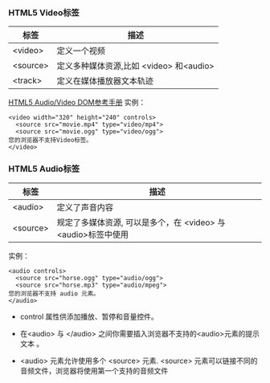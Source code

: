 ### HTML5 Video标签

|标签|描述|
|--|--|
|\<video>|定义一个视频|
|\<source>|定义多种媒体资源,比如 \<video> 和\<audio>|
|\<track>|定义在媒体播放器文本轨迹|

[HTML5 Audio/Video DOM参考手册](https://www.runoob.com/tags/ref-av-dom.html)
实例：

```(html)
<video width="320" height="240" controls>
  <source src="movie.mp4" type="video/mp4">
  <source src="movie.ogg" type="video/ogg">
您的浏览器不支持Video标签。
</video>
```

### HTML5 Audio标签

|标签|描述|
|--|--|
|\<audio>|定义了声音内容|
|\<source>|规定了多媒体资源, 可以是多个，在 \<video> 与 \<audio>标签中使用|

实例：

```(html)
<audio controls>
  <source src="horse.ogg" type="audio/ogg">
  <source src="horse.mp3" type="audio/mpeg">
您的浏览器不支持 audio 元素。
</audio>
```

+ control 属性供添加播放、暂停和音量控件。

+ 在\<audio> 与 \</audio> 之间你需要插入浏览器不支持的\<audio>元素的提示文本 。

+ \<audio> 元素允许使用多个 \<source> 元素. \<source> 元素可以链接不同的音频文件，浏览器将使用第一个支持的音频文件

